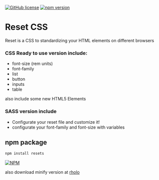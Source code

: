 [![GitHub license](https://img.shields.io/badge/license-MIT-blue.svg)](https://raw.githubusercontent.com/rholo/resets/master/LICENSE)
[![npm version](https://badge.fury.io/js/css-resets.svg)](https://badge.fury.io/js/css-resets)
# Reset CSS

Reset is a CSS to standardizing your HTML elements on different browsers

### CSS Ready to use version include:
  - font-size (rem units)
  - font-family
  - list
  - button
  - inputs
  - table

also include some new HTML5 Elements

### SASS version include
  - Configurate your reset file and customize it!
  - configurate your font-family and font-size with variables

## npm package
```sh
npm install resets
```
[![NPM](https://nodei.co/npm/css-resets.png?downloads=true&stars=true)](https://nodei.co/npm/css-resets/)


also download minify version at [rholo]

   [rholo]: <http://rholo.cl/resets>
